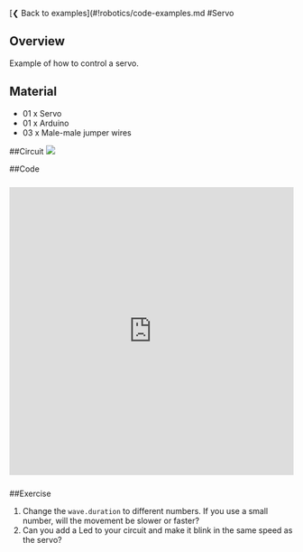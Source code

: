 [❮ Back to examples](#!robotics/code-examples.md
#Servo

## Overview
Example of how to control a servo.

## Material
* 01 x Servo
* 01 x Arduino
* 03 x Male-male jumper wires

##Circuit
![](https://cloud.githubusercontent.com/assets/122277/4790256/02d2fdc4-5dcf-11e4-9bd0-84f77636d92b.png)

##Code
<iframe style="height: 510px; width: 100%; margin: 10px 0 10px;" allowTransparency="true" src="https://codebender.cc/embed/sketch:55971" frameborder="0"></iframe>

##Exercise
1. Change the ````wave.duration```` to different numbers. If you use a small number, will the movement be slower or faster?
2. Can you add a Led to your circuit and make it blink in the same speed as the servo?
